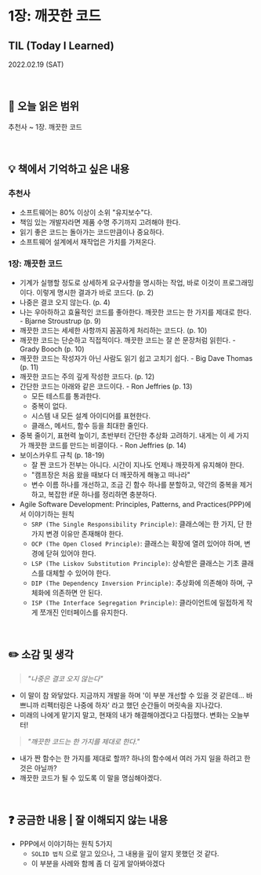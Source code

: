 # 1장: 깨끗한 코드


## TIL (Today I Learned)

2022.02.19 (SAT)

<br>

## 📕 오늘 읽은 범위

추천사 ~ 1장. 깨끗한 코드

<br>

## 💡 책에서 기억하고 싶은 내용

### 추천사
- 소프트웨어는 80% 이상이 소위 "유지보수"다.
- 책임 있는 개발자라면 제품 수명 주기까지 고려해야 한다.
- 읽기 좋은 코드는 돌아가는 코드만큼이나 중요하다.
- 소프트웨어 설계에서 재작업은 가치를 가져온다.

### 1장: 깨끗한 코드

- 기계가 실행할 정도로 상세하게 요구사항을 명시하는 작업, 바로 이것이 프로그래밍이다. 이렇게 명시한 결과가 바로 코드다. (p. 2)
- 나중은 결코 오지 않는다. (p. 4)
- 나는 우아하하고 효율적인 코드를 좋아한다. 깨끗한 코드는 한 가지를 제대로 한다. - Bjarne Stroustrup (p. 9)
- 깨끗한 코드는 세세한 사항까지 꼼꼼하게 처리하는 코드다. (p. 10)
- 깨끗한 코드는 단순하고 직접적이다. 깨끗한 코드는 잘 쓴 문장처럼 읽힌다. - Grady Booch (p. 10)
- 깨끗한 코드는 작성자가 아닌 사람도 읽기 쉽고 고치기 쉽다. - Big Dave Thomas (p. 11)
- 깨끗한 코드는 주의 깊게 작성한 코드다. (p. 12)
- 간단한 코드는 아래와 같은 코드이다. - Ron Jeffries (p. 13)
  - 모든 테스트를 통과한다.
  - 중복이 없다.
  - 시스템 내 모든 설계 아이디어를 표현한다.
  - 클래스, 메서드, 함수 등을 최대한 줄인다.
- 중복 줄이기, 표현력 높이기, 초반부터 간단한 추상화 고려하기. 내게는 이 세 가지가 깨끗한 코드를 만드는 비결이다. - Ron Jeffries (p. 14)
- 보이스카우트 규칙 (p. 18-19)
  - 잘 짠 코드가 전부는 아니다. 시간이 지나도 언제나 깨끗하게 유지해야 한다.
  - "캠프장은 처음 왔을 때보다 더 깨끗하게 해놓고 떠나라"
  - 변수 이름 하나를 개선하고, 조금 긴 함수 하나를 분할하고, 약간의 중복을 제거하고, 복잡한 if문 하나를 정리하면 충분하다.
- Agile Software Development: Principles, Patterns, and Practices(PPP)에서 이야기하는 원칙
  - `SRP (The Single Responsibility Principle)`: 클래스에는 한 가지, 단 한 가지 변경 이유만 존재해야 한다.
  - `OCP (The Open Closed Principle)`: 클래스는 확장에 열려 있어야 하며, 변경에 닫혀 있어야 한다.
  - `LSP (The Liskov Substitution Principle)`: 상속받은 클래스는 기초 클래스를 대체할 수 있어야 한다.
  - `DIP (The Dependency Inversion Principle)`: 추상화에 의존해야 하며, 구체화에 의존하면 안 된다.
  - `ISP (The Interface Segregation Principle)`: 클라이언트에 밀접하게 작게 쪼개진 인터페이스를 유지한다.


<br>

## ✏️ 소감 및 생각

> *"나중은 결코 오지 않는다"*

- 이 말이 참 와닿았다. 지금까지 개발을 하며 '이 부분 개선할 수 있을 것 같은데... 바쁘니까 리펙터링은 나중에 하자' 라고 했던 순간들이 머릿속을 지나갔다.
- 미래의 나에게 맡기지 말고, 현재의 내가 해결해야겠다고 다짐했다. 변화는 오늘부터!

> *"깨끗한 코드는 한 가지를 제대로 한다."*

- 내가 짠 함수는 한 가지를 제대로 할까? 하나의 함수에서 여러 가지 일을 하려고 한 것은 아닐까?
- 깨끗한 코드가 될 수 있도록 이 말을 명심해야겠다.


<br>

## ❓ 궁금한 내용 | 잘 이해되지 않는 내용

- PPP에서 이야기하는 원칙 5가지
  - `SOLID 법칙` 으로 알고 있으나, 그 내용을 깊이 알지 못했던 것 같다.
  - 이 부분을 사례와 함께 좀 더 깊게 알아봐야겠다